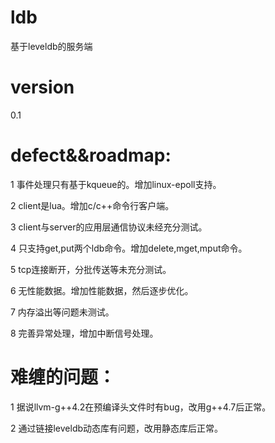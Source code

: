 ldb
===
基于leveldb的服务端

version
===
0.1

defect&&roadmap:
===

1 事件处理只有基于kqueue的。增加linux-epoll支持。

2 client是lua。增加c/c++命令行客户端。

3 client与server的应用层通信协议未经充分测试。

4 只支持get,put两个ldb命令。增加delete,mget,mput命令。

5 tcp连接断开，分批传送等未充分测试。

6 无性能数据。增加性能数据，然后逐步优化。

7 内存溢出等问题未测试。

8 完善异常处理，增加中断信号处理。

难缠的问题：
===

1 据说llvm-g++4.2在预编译头文件时有bug，改用g++4.7后正常。

2 通过链接leveldb动态库有问题，改用静态库后正常。
